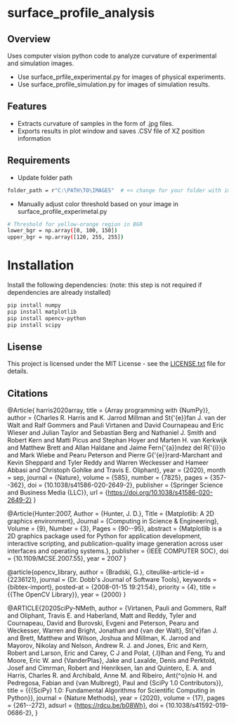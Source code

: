 # surface_profile_analysis

## Overview
Uses computer vision python code to analyze curvature of experimental and simulation images.
- Use surface_prfile_experimental.py for images of physical experiments.
- Use surface_profile_simulation.py for images of simulation results.

## Features
- Extracts curvature of samples in the form of .jpg files.
- Exports results in plot window and saves .CSV file of XZ position information

## Requirements
- Update folder path
```bash
folder_path = r"C:\PATH\TO\IMAGES"  # << change for your folder with images
```
- Manually adjust color threshold based on your image in surface_profile_experimetal.py
```bash
# Threshold for yellow-orange region in BGR
lower_bgr = np.array([0, 100, 150])
upper_bgr = np.array([120, 255, 255])
```

# Installation
Install the following dependencies:
(note: this step is not required if dependencies are already installed)
```bash
pip install numpy
pip install matplotlib
pip install opencv-python
pip install scipy
```
## Lisense
This project is licensed under the MIT License - see the [LICENSE.txt](LICENSE.txt) file for details.

## Citations
@Article{         harris2020array,
 title         = {Array programming with {NumPy}},
 author        = {Charles R. Harris and K. Jarrod Millman and St{\'{e}}fan J.
                 van der Walt and Ralf Gommers and Pauli Virtanen and David
                 Cournapeau and Eric Wieser and Julian Taylor and Sebastian
                 Berg and Nathaniel J. Smith and Robert Kern and Matti Picus
                 and Stephan Hoyer and Marten H. van Kerkwijk and Matthew
                 Brett and Allan Haldane and Jaime Fern{\'{a}}ndez del
                 R{\'{i}}o and Mark Wiebe and Pearu Peterson and Pierre
                 G{\'{e}}rard-Marchant and Kevin Sheppard and Tyler Reddy and
                 Warren Weckesser and Hameer Abbasi and Christoph Gohlke and
                 Travis E. Oliphant},
 year          = {2020},
 month         = sep,
 journal       = {Nature},
 volume        = {585},
 number        = {7825},
 pages         = {357--362},
 doi           = {10.1038/s41586-020-2649-2},
 publisher     = {Springer Science and Business Media {LLC}},
 url           = {https://doi.org/10.1038/s41586-020-2649-2}
}

@Article{Hunter:2007,
  Author    = {Hunter, J. D.},
  Title     = {Matplotlib: A 2D graphics environment},
  Journal   = {Computing in Science \& Engineering},
  Volume    = {9},
  Number    = {3},
  Pages     = {90--95},
  abstract  = {Matplotlib is a 2D graphics package used for Python for
  application development, interactive scripting, and publication-quality
  image generation across user interfaces and operating systems.},
  publisher = {IEEE COMPUTER SOC},
  doi       = {10.1109/MCSE.2007.55},
  year      = 2007
}

@article{opencv_library,
  author = {Bradski, G.},
  citeulike-article-id = {2236121},
  journal = {Dr. Dobb's Journal of Software Tools},
  keywords = {bibtex-import},
  posted-at = {2008-01-15 19:21:54},
  priority = {4},
  title = {{The OpenCV Library}},
  year = {2000}
}

@ARTICLE{2020SciPy-NMeth,
  author  = {Virtanen, Pauli and Gommers, Ralf and Oliphant, Travis E. and
            Haberland, Matt and Reddy, Tyler and Cournapeau, David and
            Burovski, Evgeni and Peterson, Pearu and Weckesser, Warren and
            Bright, Jonathan and {van der Walt}, St{\'e}fan J. and
            Brett, Matthew and Wilson, Joshua and Millman, K. Jarrod and
            Mayorov, Nikolay and Nelson, Andrew R. J. and Jones, Eric and
            Kern, Robert and Larson, Eric and Carey, C J and
            Polat, {\.I}lhan and Feng, Yu and Moore, Eric W. and
            {VanderPlas}, Jake and Laxalde, Denis and Perktold, Josef and
            Cimrman, Robert and Henriksen, Ian and Quintero, E. A. and
            Harris, Charles R. and Archibald, Anne M. and
            Ribeiro, Ant{\^o}nio H. and Pedregosa, Fabian and
            {van Mulbregt}, Paul and {SciPy 1.0 Contributors}},
  title   = {{{SciPy} 1.0: Fundamental Algorithms for Scientific
            Computing in Python}},
  journal = {Nature Methods},
  year    = {2020},
  volume  = {17},
  pages   = {261--272},
  adsurl  = {https://rdcu.be/b08Wh},
  doi     = {10.1038/s41592-019-0686-2},
}
